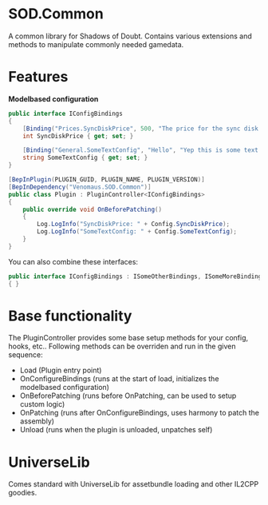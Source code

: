 # SOD.Common
A common library for Shadows of Doubt.
Contains various extensions and methods to manipulate commonly needed gamedata.

# Features
**Modelbased configuration**
```csharp
public interface IConfigBindings
{
    [Binding("Prices.SyncDiskPrice", 500, "The price for the sync disk.")]
    int SyncDiskPrice { get; set; }

    [Binding("General.SomeTextConfig", "Hello", "Yep this is some text config!")]
    string SomeTextConfig { get; set; }
}

[BepInPlugin(PLUGIN_GUID, PLUGIN_NAME, PLUGIN_VERSION)]
[BepInDependency("Venomaus.SOD.Common")]
public class Plugin : PluginController<IConfigBindings>
{
    public override void OnBeforePatching()
    {
        Log.LogInfo("SyncDiskPrice: " + Config.SyncDiskPrice);
        Log.LogInfo("SomeTextConfig: " + Config.SomeTextConfig);
    }
}
```
You can also combine these interfaces:
```csharp
public interface IConfigBindings : ISomeOtherBindings, ISomeMoreBindings
{ }
```
# Base functionality
The PluginController provides some base setup methods for your config, hooks, etc..
Following methods can be overriden and run in the given sequence:

- Load (Plugin entry point)
- OnConfigureBindings (runs at the start of load, initializes the modelbased configuration)
- OnBeforePatching (runs before OnPatching, can be used to setup custom logic)
- OnPatching (runs after OnConfigureBindings, uses harmony to patch the assembly)
- Unload (runs when the plugin is unloaded, unpatches self)

# UniverseLib
Comes standard with UniverseLib for assetbundle loading and other IL2CPP goodies.